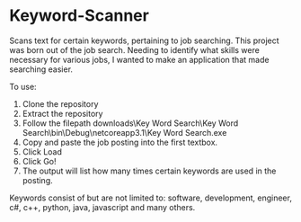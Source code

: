 # Keyword-Scanner
Scans text for certain keywords, pertaining to job searching. This project was born out of the job search.
Needing to identify what skills were necessary for various jobs, I wanted to make an application that made searching easier.

To use:
1. Clone the repository
2. Extract the repository
3. Follow the filepath downloads\Key Word Search\Key Word Search\bin\Debug\netcoreapp3.1\Key Word Search.exe
4. Copy and paste the job posting into the first textbox.
5. Click Load
6. Click Go!
7. The output will list how many times certain keywords are used in the posting. 

Keywords consist of but are not limited to:
software, development, engineer, c#, c++, python, java, javascript and many others.
